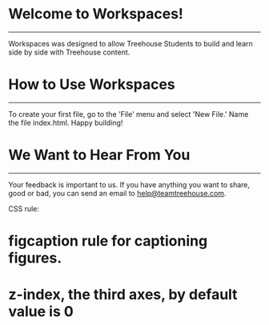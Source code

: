 # Welcome to Workspaces!
---
Workspaces was designed to allow Treehouse Students to build and learn side by
side with Treehouse content.


# How to Use Workspaces
---
To create your first file, go to the 'File' menu and select 'New File.' Name the
file index.html. Happy building!


# We Want to Hear From You
---
Your feedback is important to us. If you have anything you want to share, good
or bad, you can send an email to help@teamtreehouse.com.

CSS rule:

# figcaption rule for captioning figures.
# z-index, the third axes, by default value is 0
